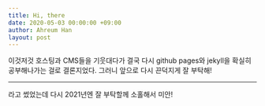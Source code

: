 ```yaml
---
title: Hi, there
date: 2020-05-03 00:00:00 +09:00
author: Ahreum Han
layout: post
---
```


이것저것 호스팅과 CMS들을 기웃대다가 결국 다시 github pages와 jekyll을 확실히 공부해나가는 걸로 결론지었다. 그러니 앞으로 다시 끈덕지게 잘 부탁해!

---

라고 썼었는데 다시 2021년엔 잘 부탁할께 소홀해서 미안!